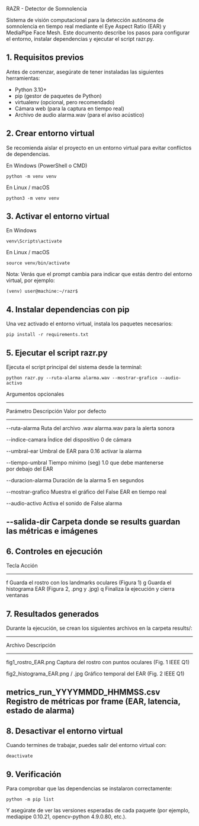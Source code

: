 RAZR - Detector de Somnolencia

Sistema de visión computacional para la detección autónoma de
somnolencia en tiempo real mediante el Eye Aspect Ratio (EAR) y
MediaPipe Face Mesh.
Este documento describe los pasos para configurar el entorno, instalar
dependencias y ejecutar el script razr.py.

<h2>1. Requisitos previos</h2>

Antes de comenzar, asegúrate de tener instaladas las siguientes
herramientas:

-   Python 3.10+
-   pip (gestor de paquetes de Python)
-   virtualenv (opcional, pero recomendado)
-   Cámara web (para la captura en tiempo real)
-   Archivo de audio alarma.wav (para el aviso acústico)

<h2>2. Crear entorno virtual</h2>

Se recomienda aislar el proyecto en un entorno virtual para evitar
conflictos de dependencias.

En Windows (PowerShell o CMD)

    python -m venv venv

En Linux / macOS

    python3 -m venv venv

<h2>3. Activar el entorno virtual</h2>

En Windows

    venv\Scripts\activate

En Linux / macOS

    source venv/bin/activate

Nota: Verás que el prompt cambia para indicar que estás dentro del
entorno virtual, por ejemplo:

    (venv) user@machine:~/razr$

<h2>4. Instalar dependencias con pip</h2>

Una vez activado el entorno virtual, instala los paquetes necesarios:

    pip install -r requirements.txt

<h2>5. Ejecutar el script razr.py</h2>

Ejecuta el script principal del sistema desde la terminal:

    python razr.py --ruta-alarma alarma.wav --mostrar-grafico --audio-activo

Argumentos opcionales

  ------------------------------------------------------------------------
  Parámetro           Descripción            Valor por defecto
  ------------------- ---------------------- -----------------------------
  --ruta-alarma       Ruta del archivo .wav  alarma.wav
                      para la alerta sonora  

  --indice-camara     Índice del dispositivo 0
                      de cámara              

  --umbral-ear        Umbral de EAR para     0.16
                      activar la alarma      

  --tiempo-umbral     Tiempo mínimo (seg)    1.0
                      que debe mantenerse    
                      por debajo del EAR     

  --duracion-alarma   Duración de la alarma  5
                      en segundos            

  --mostrar-grafico   Muestra el gráfico del False
                      EAR en tiempo real     

  --audio-activo      Activa el sonido de    False
                      alarma                 

  --salida-dir        Carpeta donde se       results
                      guardan las métricas e 
                      imágenes               
  ------------------------------------------------------------------------

<h2>6. Controles en ejecución</h2>

  Tecla   Acción
  ------- --------------------------------------------------------
  f       Guarda el rostro con los landmarks oculares (Figura 1)
  g       Guarda el histograma EAR (Figura 2, .png y .jpg)
  q       Finaliza la ejecución y cierra ventanas

<h2>7. Resultados generados</h2>

Durante la ejecución, se crean los siguientes archivos en la carpeta
results/:

  --------------------------------------------------------------------------
  Archivo                           Descripción
  --------------------------------- ----------------------------------------
  fig1_rostro_EAR.png               Captura del rostro con puntos oculares
                                    (Fig. 1 IEEE Q1)

  fig2_histograma_EAR.png / .jpg    Gráfico temporal del EAR (Fig. 2 IEEE
                                    Q1)

  metrics_run_YYYYMMDD_HHMMSS.csv   Registro de métricas por frame (EAR,
                                    latencia, estado de alarma)
  --------------------------------------------------------------------------

<h2>8. Desactivar el entorno virtual</h2>

Cuando termines de trabajar, puedes salir del entorno virtual con:

    deactivate

<h2>9. Verificación</h2>

Para comprobar que las dependencias se instalaron correctamente:

    python -m pip list

Y asegúrate de ver las versiones esperadas de cada paquete (por ejemplo,
mediapipe 0.10.21, opencv-python 4.9.0.80, etc.).
